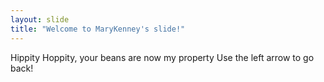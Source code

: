 ```yaml
---
layout: slide
title: "Welcome to MaryKenney's slide!"
---
```

Hippity Hoppity, your beans are now my property
Use the left arrow to go back!
